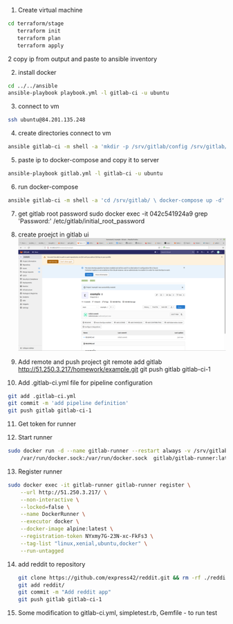 1. Create virtual machine
```bash 
cd terraform/stage
   terraform init
   terraform plan 
   terraform apply
```  
2 copy ip from output
and paste to ansible inventory

2. install docker
```bash 
cd ../../ansible
ansible-playbook playbook.yml -l gitlab-ci -u ubuntu
```   
3. connect to vm
```bash 
ssh ubuntu@84.201.135.248
``` 
4. create directories connect to vm
```bash
ansible gitlab-ci -m shell -a 'mkdir -p /srv/gitlab/config /srv/gitlab/data /srv/gitlab/logs' -b
``` 
5. paste ip to docker-compose and copy it to server
```bash
ansible-playbook gitlab.yml -l gitlab-ci -u ubuntu
``` 
6. run docker-compose
```bash
ansible gitlab-ci -m shell -a 'cd /srv/gitlab/ \ docker-compose up -d' -b
``` 
7. get gitlab root password
sudo docker exec -it 042c541924a9 grep 'Password:' /etc/gitlab/initial_root_password
 
8. create proejct in gitlab ui
![img.png](img/img_1.png)
   
9. Add remote and push project
   git remote add gitlab http://51.250.3.217/homework/example.git
   git push gitlab gitlab-ci-1
   
10. Add .gitlab-ci.yml file for pipeline configuration
```bash
git add .gitlab-ci.yml
git commit -m 'add pipeline definition'
git push gitlab gitlab-ci-1
```

11. Get token for runner

12. Start runner
```bash
sudo docker run -d --name gitlab-runner --restart always -v /srv/gitlab-runner/config:/etc/gitlab-runner -v \
    /var/run/docker.sock:/var/run/docker.sock  gitlab/gitlab-runner:latest
```
13. Register runner
```bash
sudo docker exec -it gitlab-runner gitlab-runner register \
    --url http://51.250.3.217/ \
    --non-interactive \
    --locked=false \
    --name DockerRunner \
    --executor docker \
    --docker-image alpine:latest \
    --registration-token NYxmy7G-23N-xc-FkFs3 \
    --tag-list "linux,xenial,ubuntu,docker" \
    --run-untagged
```

14. add reddit to repository
    ```bash
    git clone https://github.com/express42/reddit.git && rm -rf ./reddit/.git
    git add reddit/
    git commit -m "Add reddit app"
    git push gitlab gitlab-ci-1
    ```
    
15. Some modification to gitlab-ci.yml, simpletest.rb, Gemfile - to run  test